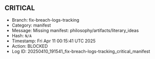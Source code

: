 ## CRITICAL
- Branch: fix-breach-logs-tracking
- Category: manifest
- Message: Missing manifest: philosophy/artifacts/literary_ideas
- Hash: `N/A`
- Timestamp: Fri Apr 11 00:15:41 UTC 2025
- Action: BLOCKED
- Log ID: 20250410_191541_fix-breach-logs-tracking_critical_manifest
